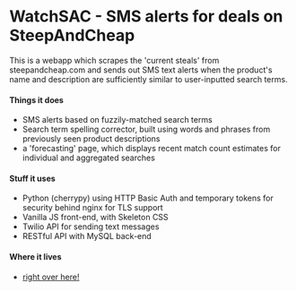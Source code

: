 # WatchSAC - SMS alerts for deals on SteepAndCheap

This is a webapp which scrapes the 'current steals' from steepandcheap.com and sends out SMS text alerts when the product's name and description are sufficiently similar to user-inputted search terms.

#### Things it does

 * SMS alerts based on fuzzily-matched search terms
 * Search term spelling corrector, built using words and phrases from previously seen product descriptions
 * a 'forecasting' page, which displays recent match count estimates for individual and aggregated searches

#### Stuff it uses
* Python (cherrypy) using HTTP Basic Auth and temporary tokens for security behind nginx for TLS support
* Vanilla JS front-end, with Skeleton CSS
* Twilio API for sending text messages
* RESTful API with MySQL back-end

#### Where it lives
* [right over here!](https://watchsac.com)


